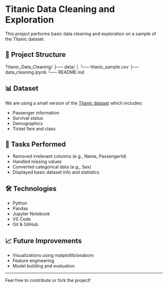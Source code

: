 # Titanic Data Cleaning and Exploration

This project performs basic data cleaning and exploration on a sample of the Titanic dataset.

## 📁 Project Structure

Titanic_Data_Cleaning/
├── data/
│ └── titanic_sample.csv
├── data_cleaning.ipynb
└── README.md


## 📊 Dataset

We are using a small version of the [Titanic dataset](https://www.kaggle.com/competitions/titanic/data) which includes:
- Passenger information
- Survival status
- Demographics
- Ticket fare and class

## 🔧 Tasks Performed

- Removed irrelevant columns (e.g., Name, PassengerId)
- Handled missing values
- Converted categorical data (e.g., Sex)
- Displayed basic dataset info and statistics

## 🛠️ Technologies

- Python
- Pandas
- Jupyter Notebook
- VS Code
- Git & GitHub

## 📈 Future Improvements

- Visualizations using matplotlib/seaborn
- Feature engineering
- Model building and evaluation

---

Feel free to contribute or fork the project!

